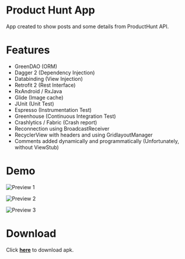 # Product Hunt App

App created to show posts and some details from ProductHunt API.

# Features

* GreenDAO (ORM)
* Dagger 2 (Dependency Injection)
* Databinding (View Injection)
* Retrofit 2 (Rest Interface)
* RxAndroid / RxJava
* Glide (Image cache)
* JUnit (Unit Test)
* Espresso (Instrumentation Test)
* Greenhouse (Continuous Integration Test)
* Crashlytics / Fabric (Crash report)
* Reconnection using BroadcastReceiver
* RecyclerView with headers and using GridlayoutManager
* Comments added dynamically and programmatically (Unfortunately, without ViewStub)

# Demo

![Preview 1](https://bytebucket.org/pedro_okawa/resources/raw/79f33396fc6a2346e8bae4fd45f3f01fb5649fb7/prod_hunt_1.gif)   

![Preview 2](https://bytebucket.org/pedro_okawa/resources/raw/79f33396fc6a2346e8bae4fd45f3f01fb5649fb7/prod_hunt_2.gif)    

![Preview 3](https://bytebucket.org/pedro_okawa/resources/raw/79f33396fc6a2346e8bae4fd45f3f01fb5649fb7/prod_hunt_3.gif)

# Download
Click **[here]** to download apk.

[//]: # (These are reference links used in the body of this note and get stripped out when the markdown processor does it's job. There is no need to format nicely because it shouldn't be seen. Thanks SO - http://stackoverflow.com/questions/4823468/store-comments-in-markdown-syntax)

   [here]: <https://bitbucket.org/pedro_okawa/resources/raw/79f33396fc6a2346e8bae4fd45f3f01fb5649fb7/product-hunt-app.apk>